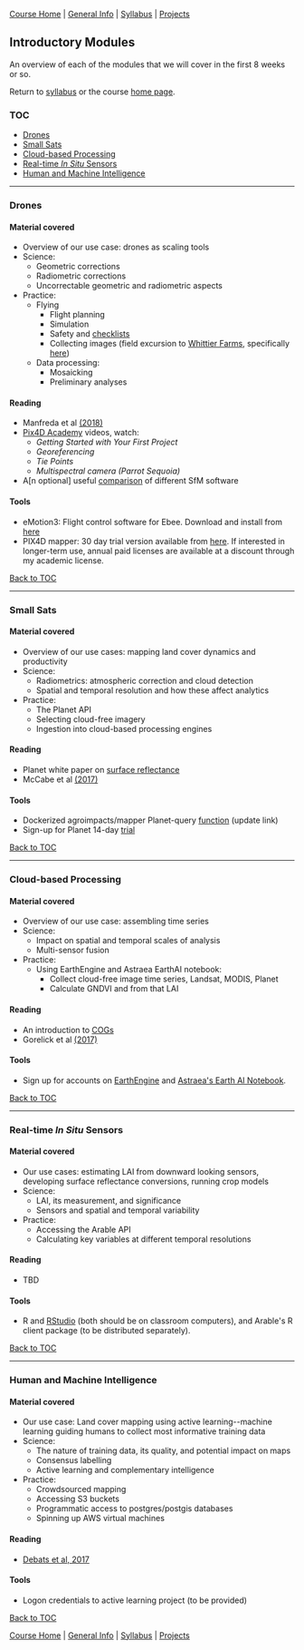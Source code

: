 [Course Home](../README.md) | [General Info](general-information.md) | [Syllabus](syllabus.md) | [Projects](projects.md)

## Introductory Modules

An overview of each of the modules that we will cover in the first 8 weeks or so.

Return to [syllabus](syllabus.md) or the course [home page](../README.md).

### TOC
- [Drones](#drones)
- [Small Sats](#small-sats)
- [Cloud-based Processing](#cloud-based-processing)
- [Real-time _In Situ_ Sensors](#real-time-in-situ-sensors)
- [Human and Machine Intelligence](#human-and-machine-intelligence)

___

### Drones
#### Material covered

- Overview of our use case: drones as scaling tools
- Science:
    - Geometric corrections
    - Radiometric corrections
    - Uncorrectable geometric and radiometric aspects 
- Practice:
    - Flying
        - Flight planning
        - Simulation
        - Safety and [checklists](https://www.dropbox.com/s/u0eu5qvqcisjge5/eBee_plus_checklist-5.pdf?dl=0)
        - Collecting images (field excursion to [Whittier Farms](http://www.whittiers.com), specifically [here](https://goo.gl/maps/fFhJ25cRDXz))
    - Data processing:
        - Mosaicking
        - Preliminary analyses

#### Reading
- Manfreda et al [(2018)](http://www.mdpi.com/2072-4292/10/4/641)
- [Pix4D Academy](https://support.pix4d.com/hc/en-us/articles/214483743-Video-academy) videos, watch:
    - _Getting Started with Your First Project_
    - _Georeferencing_
    - _Tie Points_
    - _Multispectral camera (Parrot Sequoia)_
- A[n optional] useful [comparison](https://imagininc.wildapricot.org/resources/SPPC/2015/papers/john_gross_paper.pdf) of different SfM software


#### Tools
- eMotion3: Flight control software for Ebee.  Download and install from [here](https://www.dropbox.com/s/a8m1254bhous1v1/eMotion_3.5.0.msi?dl=0) 
- PIX4D mapper: 30 day trial version available from [here](https://cloud.pix4d.com/signup/?sol=pro). If interested in longer-term use, annual paid licenses are available at a discount through my academic license.  

[Back to TOC](#toc)

___

### Small Sats
#### Material covered

- Overview of our use cases: mapping land cover dynamics and productivity
- Science:
    - Radiometrics: atmospheric correction and cloud detection
    - Spatial and temporal resolution and how these affect analytics
- Practice:
    - The Planet API
    - Selecting cloud-free imagery
    - Ingestion into cloud-based processing engines
    
#### Reading
- Planet white paper on [surface reflectance](https://assets.planet.com/marketing/PDF/Planet_Surface_Reflectance_Technical_White_Paper.pdf)
- McCabe et al [(2017)](https://doi.org/10.1002/2017WR022240)

#### Tools
- Dockerized agroimpacts/mapper Planet-query [function](https://github.com/agroimpacts/mapperAL/tree/feature/planet-query/spatial/python/planet) (update link)
- Sign-up for Planet 14-day [trial](https://www.planet.com/trial/)

[Back to TOC](#toc)

___

### Cloud-based Processing
#### Material covered
- Overview of our use case: assembling time series
- Science:
    - Impact on spatial and temporal scales of analysis
    - Multi-sensor fusion
- Practice:
    - Using EarthEngine and Astraea EarthAI notebook:
        - Collect cloud-free image time series, Landsat, MODIS, Planet
        - Calculate GNDVI and from that LAI
    
#### Reading
- An introduction to [COGs](https://medium.com/planet-stories/cloud-native-geospatial-part-2-the-cloud-optimized-geotiff-6b3f15c696ed)
- Gorelick et al [(2017)](https://doi.org/10.1016/j.rse.2017.06.031)

#### Tools
- Sign up for accounts on [EarthEngine](https://signup.earthengine.google.com/#!/) and [Astraea's Earth AI Notebook](http://notebook.earthai.astraea.earth/).

[Back to TOC](#toc)

___

### Real-time _In Situ_ Sensors
#### Material covered
- Our use cases: estimating LAI from downward looking sensors, developing surface reflectance conversions, running crop models
- Science:
    - LAI, its measurement, and significance
    - Sensors and spatial and temporal variability
- Practice:
    - Accessing the Arable API
    - Calculating key variables at different temporal resolutions

#### Reading
- TBD

#### Tools
- R and [RStudio](https://www.rstudio.com/products/rstudio/download/#download) (both should be on classroom computers), and Arable's R client package (to be distributed separately). 

[Back to TOC](#toc)

___

### Human and Machine Intelligence
#### Material covered
- Our use case: Land cover mapping using active learning--machine learning guiding humans to collect most informative training data
- Science:
    - The nature of training data, its quality, and potential impact on maps
    - Consensus labelling
    - Active learning and complementary intelligence
- Practice:
    - Crowdsourced mapping
    - Accessing S3 buckets
    - Programmatic access to postgres/postgis databases
    - Spinning up AWS virtual machines

#### Reading
- [Debats et al, 2017](https://peerj.com/preprints/3004/)

#### Tools
- Logon credentials to active learning project (to be provided)

[Back to TOC](#toc)

[Course Home](../README.md) | [General Info](general-information.md) | [Syllabus](syllabus.md) | [Projects](projects.md)